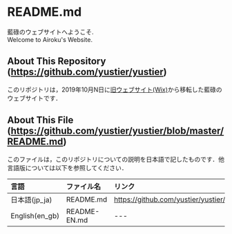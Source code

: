 # README.md
藍碌のウェブサイトへようこそ.  
Welcome to Airoku's Website.

## About This Repository (https://github.com/yustier/yustier)
このリポジトリは，2019年10月N日に[旧ウェブサイト(Wix)](http://bit.ly/airokusite)から移転した藍碌のウェブサイトです．

## About This File (https://github.com/yustier/yustier/blob/master/README.md)
このファイルは，このリポジトリについての説明を日本語で記したものです．他言語版については以下を参照してください．

|言語|ファイル名|リンク|
|:-|:-|:-|
|日本語(jp_ja)|README.md|https://github.com/yustier/yustier/blob/master/README.md|
|English(en_gb)|README-EN.md|---|

<!---
Copyright 2019 Airoku
-->
